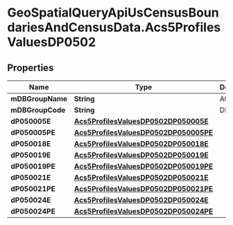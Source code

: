 # GeoSpatialQueryApiUsCensusBoundariesAndCensusData.Acs5ProfilesValuesDP0502

## Properties

Name | Type | Description | Notes
------------ | ------------- | ------------- | -------------
**mDBGroupName** | **String** | AGE | 
**mDBGroupCode** | **String** | DP0502 | 
**dP050005E** | [**Acs5ProfilesValuesDP0502DP050005E**](Acs5ProfilesValuesDP0502DP050005E.md) |  | 
**dP050005PE** | [**Acs5ProfilesValuesDP0502DP050005PE**](Acs5ProfilesValuesDP0502DP050005PE.md) |  | 
**dP050018E** | [**Acs5ProfilesValuesDP0502DP050018E**](Acs5ProfilesValuesDP0502DP050018E.md) |  | 
**dP050019E** | [**Acs5ProfilesValuesDP0502DP050019E**](Acs5ProfilesValuesDP0502DP050019E.md) |  | 
**dP050019PE** | [**Acs5ProfilesValuesDP0502DP050019PE**](Acs5ProfilesValuesDP0502DP050019PE.md) |  | 
**dP050021E** | [**Acs5ProfilesValuesDP0502DP050021E**](Acs5ProfilesValuesDP0502DP050021E.md) |  | 
**dP050021PE** | [**Acs5ProfilesValuesDP0502DP050021PE**](Acs5ProfilesValuesDP0502DP050021PE.md) |  | 
**dP050024E** | [**Acs5ProfilesValuesDP0502DP050024E**](Acs5ProfilesValuesDP0502DP050024E.md) |  | 
**dP050024PE** | [**Acs5ProfilesValuesDP0502DP050024PE**](Acs5ProfilesValuesDP0502DP050024PE.md) |  | 


